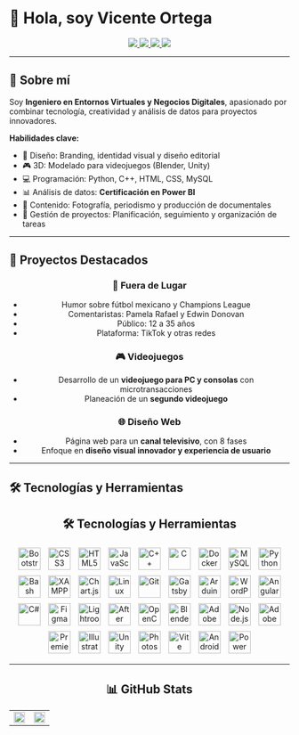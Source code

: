 
# 👋 Hola, soy Vicente Ortega

<div align="center">

<a href="https://github.com/ChenteJD" target="_blank">
  <img src="https://img.shields.io/badge/GitHub-%2324292e.svg?style=for-the-badge&logo=github&logoColor=white" />
</a>
<a href="https://www.linkedin.com/in/vicente-ortega" target="_blank">
  <img src="https://img.shields.io/badge/LinkedIn-%231E77B5.svg?style=for-the-badge&logo=linkedin&logoColor=white" />
</a>
<a href="https://www.behance.net/vicentejared" target="_blank">
  <img src="https://img.shields.io/badge/Behance-%23191919.svg?style=for-the-badge&logo=behance&logoColor=white" />
</a>
<a href="https://www.instagram.com/iamrishavanand" target="_blank">
  <img src="https://img.shields.io/badge/Instagram-%23000000.svg?style=for-the-badge&logo=instagram&logoColor=white" />
</a>

</div>

---

## 🌟 Sobre mí

Soy **Ingeniero en Entornos Virtuales y Negocios Digitales**, apasionado por combinar tecnología, creatividad y análisis de datos para proyectos innovadores.  

**Habilidades clave:**
- 🎨 Diseño: Branding, identidad visual y diseño editorial  
- 🎮 3D: Modelado para videojuegos (Blender, Unity)  
- 💻 Programación: Python, C++, HTML, CSS, MySQL  
- 📊 Análisis de datos: **Certificación en Power BI**  
- 📰 Contenido: Fotografía, periodismo y producción de documentales  
- 📌 Gestión de proyectos: Planificación, seguimiento y organización de tareas  

---

## 🚀 Proyectos Destacados

<div align="center">

### 🎥 Fuera de Lugar
- Humor sobre fútbol mexicano y Champions League  
- Comentaristas: Pamela Rafael y Edwin Donovan  
- Público: 12 a 35 años  
- Plataforma: TikTok y otras redes  

### 🎮 Videojuegos
- Desarrollo de un **videojuego para PC y consolas** con microtransacciones  
- Planeación de un **segundo videojuego**  

### 🌐 Diseño Web
- Página web para un **canal televisivo**, con 8 fases  
- Enfoque en **diseño visual innovador y experiencia de usuario**

</div>

---

## 🛠️ Tecnologías y Herramientas

<div align="center">

<!-- Tecnologías con animación simple -->
## 🛠️ Tecnologías y Herramientas

<div align="center">

<img src="https://profilinator.rishav.dev/skills-assets/bootstrap-plain.svg" alt="Bootstrap" height="40" style="margin:5px;" />
<img src="https://profilinator.rishav.dev/skills-assets/css3-original-wordmark.svg" alt="CSS3" height="40" style="margin:5px;" />
<img src="https://profilinator.rishav.dev/skills-assets/html5-original-wordmark.svg" alt="HTML5" height="40" style="margin:5px;" />
<img src="https://profilinator.rishav.dev/skills-assets/javascript-original.svg" alt="JavaScript" height="40" style="margin:5px;" />
<img src="https://profilinator.rishav.dev/skills-assets/cplusplus-original.svg" alt="C++" height="40" style="margin:5px;" />
<img src="https://profilinator.rishav.dev/skills-assets/c-original.svg" alt="C" height="40" style="margin:5px;" />
<img src="https://profilinator.rishav.dev/skills-assets/docker-original-wordmark.svg" alt="Docker" height="40" style="margin:5px;" />
<img src="https://profilinator.rishav.dev/skills-assets/mysql-original-wordmark.svg" alt="MySQL" height="40" style="margin:5px;" />
<img src="https://profilinator.rishav.dev/skills-assets/python-original.svg" alt="Python" height="40" style="margin:5px;" />
<img src="https://profilinator.rishav.dev/skills-assets/gnu_bash-icon.svg" alt="Bash" height="40" style="margin:5px;" />
<img src="https://profilinator.rishav.dev/skills-assets/xampp.png" alt="XAMPP" height="40" style="margin:5px;" />
<img src="https://profilinator.rishav.dev/skills-assets/logo-title.svg" alt="Chart.js" height="40" style="margin:5px;" />
<img src="https://profilinator.rishav.dev/skills-assets/linux-original.svg" alt="Linux" height="40" style="margin:5px;" />
<img src="https://profilinator.rishav.dev/skills-assets/git-scm-icon.svg" alt="Git" height="40" style="margin:5px;" />
<img src="https://profilinator.rishav.dev/skills-assets/gatsby.png" alt="Gatsby" height="40" style="margin:5px;" />
<img src="https://profilinator.rishav.dev/skills-assets/arduino.png" alt="Arduino" height="40" style="margin:5px;" />
<img src="https://profilinator.rishav.dev/skills-assets/wordpress.png" alt="WordPress" height="40" style="margin:5px;" />
<img src="https://profilinator.rishav.dev/skills-assets/angularjs-original.svg" alt="Angular" height="40" style="margin:5px;" />
<img src="https://profilinator.rishav.dev/skills-assets/csharp-original.svg" alt="C#" height="40" style="margin:5px;" />
<img src="https://profilinator.rishav.dev/skills-assets/figma-icon.svg" alt="Figma" height="40" style="margin:5px;" />
<img src="https://profilinator.rishav.dev/skills-assets/lightroom.png" alt="Lightroom" height="40" style="margin:5px;" />
<img src="https://profilinator.rishav.dev/skills-assets/aftereffects.png" alt="After Effects" height="40" style="margin:5px;" />
<img src="https://profilinator.rishav.dev/skills-assets/opencv-icon.svg" alt="OpenCV" height="40" style="margin:5px;" />
<img src="https://profilinator.rishav.dev/skills-assets/blender_community_badge_white.svg" alt="Blender" height="40" style="margin:5px;" />
<img src="https://profilinator.rishav.dev/skills-assets/adobexd.png" alt="Adobe XD" height="40" style="margin:5px;" />
<img src="https://profilinator.rishav.dev/skills-assets/nodejs-original-wordmark.svg" alt="Node.js" height="40" style="margin:5px;" />
<img src="https://profilinator.rishav.dev/skills-assets/adobeindesign.svg" alt="Adobe InDesign" height="40" style="margin:5px;" />
<img src="https://profilinator.rishav.dev/skills-assets/adobepremierepro.png" alt="Premiere Pro" height="40" style="margin:5px;" />
<img src="https://profilinator.rishav.dev/skills-assets/adobe_illustrator-icon.svg" alt="Illustrator" height="40" style="margin:5px;" />
<img src="https://profilinator.rishav.dev/skills-assets/unity.png" alt="Unity" height="40" style="margin:5px;" />
<img src="https://profilinator.rishav.dev/skills-assets/photoshop-plain.svg" alt="Photoshop" height="40" style="margin:5px;" />

<img src="https://vite.dev/logo.svg" alt="Vite" height="40" style="margin:5px;" />
<img src="https://developer.android.com/static/studio/images/android-studio-stable.svg" alt="Android Studio" height="40" style="margin:5px;" />
<img src="https://cdn-dynmedia-1.microsoft.com/is/image/microsoftcorp/PowerBI_17x17?resMode=sharp2&op_usm=1.5,0.65,15,0&wid=96&hei=96&qlt=100&fmt=png-alpha&fit=constrain" alt="Power BI" height="40" style="margin:5px;" />

</div>


---

## 📊 GitHub Stats

<div align="center">

<table>
<tr>
<td valign="top" width="50%">
<img src="https://github-readme-stats.vercel.app/api?username=ChenteJD&show_icons=true&count_private=true&hide_border=true" style="width:100%" />
</td>
<td valign="top" width="50%">
<img src="https://github-readme-stats.vercel.app/api/top-langs/?username=ChenteJD&hide_border=true&layout=compact" style="width:100%" />
</td>
</tr>
</table>

</div>



